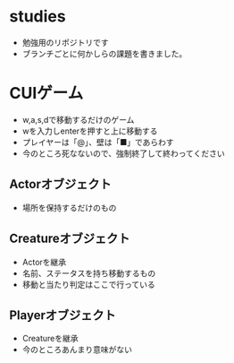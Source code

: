 # studies
- 勉強用のリポジトリです
- ブランチごとに何かしらの課題を書きました。

# CUIゲーム
- w,a,s,dで移動するだけのゲーム
- wを入力しenterを押すと上に移動する
- プレイヤーは「@」、壁は「■」であらわす
- 今のところ死なないので、強制終了して終わってください

## Actorオブジェクト
- 場所を保持するだけのもの

## Creatureオブジェクト
- Actorを継承
- 名前、ステータスを持ち移動するもの
- 移動と当たり判定はここで行っている

## Playerオブジェクト
- Creatureを継承
- 今のところあんまり意味がない
